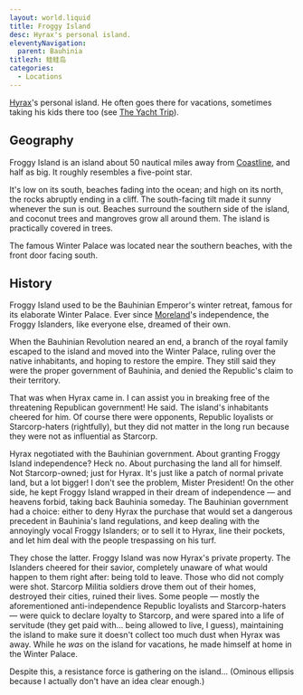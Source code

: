 ```yaml
---
layout: world.liquid
title: Froggy Island
desc: Hyrax's personal island.
eleventyNavigation:
  parent: Bauhinia
titlezh: 蛙蛙岛
categories:
  - Locations
---
```


[Hyrax](/characters/minor/#hyrax)'s personal island. He often goes there for vacations, sometimes taking his kids there too (see [The Yacht Trip](/stories/the-yacht-trip/)).

## Geography

Froggy Island is an island about 50 nautical miles away from [Coastline](/world/bauhinia/coastline/), and half as big. It roughly resembles a five-point star.

It's low on its south, beaches fading into the ocean; and high on its north, the rocks abruptly ending in a cliff. The south-facing tilt made it sunny whenever the sun is out. Beaches surround the southern side of the island, and coconut trees and mangroves grow all around them. The island is practically covered in trees.

The famous Winter Palace was located near the southern beaches, with the front door facing south.

## History

Froggy Island used to be the Bauhinian Emperor's winter retreat, famous for its elaborate Winter Palace. Ever since [Moreland](/world/moreland/)'s independence, the Froggy Islanders, like everyone else, dreamed of their own.

When the Bauhinian Revolution neared an end, a branch of the royal family escaped to the island and moved into the Winter Palace, ruling over the native inhabitants, and hoping to restore the empire. They still said they were the proper government of Bauhinia, and denied the Republic's claim to their territory.

That was when Hyrax came in. I can assist you in breaking free of the threatening Republican government! He said. The island's inhabitants cheered for him. Of course there were opponents, Republic loyalists or Starcorp-haters (rightfully), but they did not matter in the long run because they were not as influential as Starcorp.

Hyrax negotiated with the Bauhinian government. About granting Froggy Island independence? Heck no. About purchasing the land all for himself. Not Starcorp-owned; just for Hyrax. It's just like a patch of normal private land, but a lot bigger! I don't see the problem, Mister President! On the other side, he kept Froggy Island wrapped in their dream of independence — and heavens forbid, taking back Bauhinia someday. The Bauhinian government had a choice: either to deny Hyrax the purchase that would set a dangerous precedent in Bauhinia's land regulations, and keep dealing with the annoyingly vocal Froggy Islanders; or to sell it to Hyrax, line their pockets, and let him deal with the people trespassing on his turf.

They chose the latter. Froggy Island was now Hyrax's private property. The Islanders cheered for their savior, completely unaware of what would happen to them right after: being told to leave. Those who did not comply were shot. Starcorp Militia soldiers drove them out of their homes, destroyed their cities, ruined their lives. Some people — mostly the aforementioned anti-independence Republic loyalists and Starcorp-haters — were quick to declare loyalty to Starcorp, and were spared into a life of servitude (they get paid with… being allowed to live, I guess), maintaining the island to make sure it doesn't collect too much dust when Hyrax was away. While he *was* on the island for vacations, he made himself at home in the Winter Palace.

Despite this, a resistance force is gathering on the island… (Ominous ellipsis because I actually don't have an idea clear enough.)
